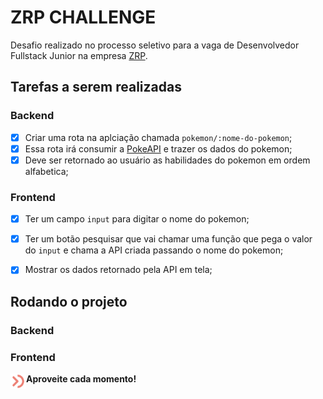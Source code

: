# **ZRP CHALLENGE**

Desafio realizado no processo seletivo para a vaga de Desenvolvedor Fullstack Junior na empresa [ZRP](https://zrp.com.br).

## **Tarefas a serem realizadas**

### **Backend**
- [X] Criar uma rota na aplciação chamada `pokemon/:nome-do-pokemon`;
- [X] Essa rota irá consumir a [PokeAPI](https://pokeapi.co) e trazer os dados do pokemon;
- [X] Deve ser retornado ao usuário as habilidades do pokemon em ordem alfabetica;

### **Frontend**
- [X] Ter um campo `input` para digitar o nome do pokemon;
- [X] Ter um botão pesquisar que vai chamar uma função que pega o valor do `input` e chama a API criada passando o nome do pokemon;
- [X] Mostrar os dados retornado pela API em tela;


## **Rodando o projeto**

### **Backend**
### **Frontend**

<strong>Aproveite cada momento!</strong>
<a href="https://www.weslen.dev/">
  <img
      align="left"
      height="25"
      src="https://raw.githubusercontent.com/devweslen/devweslen/a8ef0f9f016099148310ffb01d8cd22dff6ac0f0/assets/images/logo.svg"
      alt="Logo"
  />
</a>